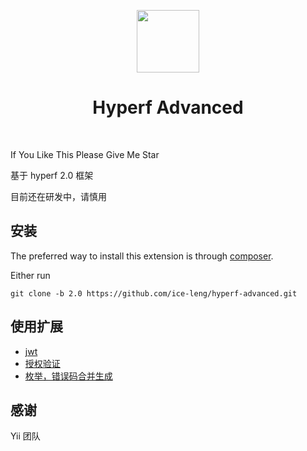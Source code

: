 <p align="center">
    <a href="https://hyperf.io/" target="_blank">
        <img src="https://hyperf.oss-cn-hangzhou.aliyuncs.com/hyperf.png" height="100px">
    </a>
    <h1 align="center">Hyperf Advanced</h1>
    <br>
</p>

If You Like This Please Give Me Star

基于 hyperf 2.0 框架

目前还在研发中，请慎用

安装
------------

The preferred way to install this extension is through [composer](http://getcomposer.org/download/).

Either run

```
git clone -b 2.0 https://github.com/ice-leng/hyperf-advanced.git
```
使用扩展
--------------
- [jwt](https://github.com/ice-leng/hyperf-jwt)
- [授权验证](https://github.com/ice-leng/hyperf-auth)
- [枚举，错误码合并生成](https://github.com/ice-leng/hyperf-error-code)

感谢
--------------
Yii 团队
